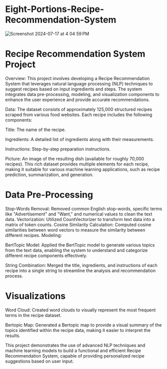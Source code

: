 # Eight-Portions-Recipe-Recommendation-System

![Screenshot 2024-07-17 at 4 04 59 PM](https://github.com/user-attachments/assets/876fae96-67e9-48ac-95da-2a9bfa3ac9bb)


# Recipe Recommendation System Project


Overview:
This project involves developing a Recipe Recommendation System that leverages natural language processing (NLP) techniques to suggest recipes based on input ingredients and steps. The system integrates data pre-processing, modeling, and visualization components to enhance the user experience and provide accurate recommendations.

Data:
The dataset consists of approximately 125,000 structured recipes scraped from various food websites. Each recipe includes the following components:

Title: The name of the recipe.

Ingredients: A detailed list of ingredients along with their measurements.

Instructions: Step-by-step preparation instructions.

Picture: An image of the resulting dish (available for roughly 70,000 recipes).
This rich dataset provides multiple elements for each recipe, making it suitable for various machine learning applications, such as recipe prediction, summarization, and generation.


# Data Pre-Processing

Stop-Words Removal: Removed common English stop-words, specific terms like "Advertisement" and "Want," and numerical values to clean the text data.
Vectorization: Utilized CountVectorizer to transform text data into a matrix of token counts.
Cosine Similarity Calculation: Computed cosine similarities between word vectors to measure the similarity between different recipes.
Modeling:

BertTopic Model: Applied the BertTopic model to generate various topics from the text data, enabling the system to understand and categorize different recipe components effectively.

String Combination: Merged the title, ingredients, and instructions of each recipe into a single string to streamline the analysis and recommendation process.


# Visualizations

Word Cloud: Created word clouds to visually represent the most frequent terms in the recipe dataset.

Bertopic Map: Generated a Bertopic map to provide a visual summary of the topics identified within the recipe data, making it easier to interpret the results.

This project demonstrates the use of advanced NLP techniques and machine learning models to build a functional and efficient Recipe Recommendation System, capable of providing personalized recipe suggestions based on user input.
